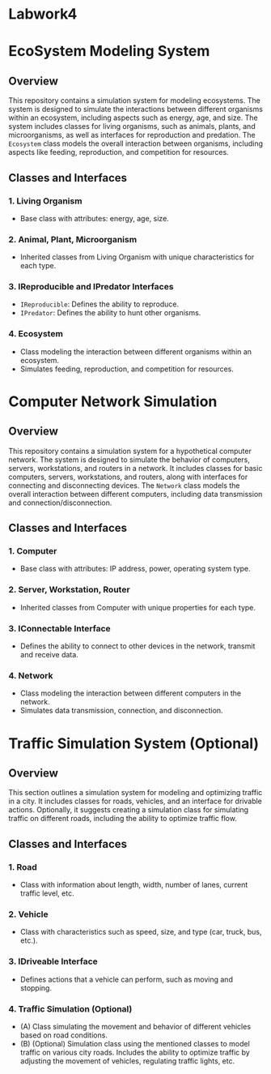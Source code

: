 # Labwork4
# EcoSystem Modeling System

## Overview
This repository contains a simulation system for modeling ecosystems. The system is designed to simulate the interactions between different organisms within an ecosystem, including aspects such as energy, age, and size. The system includes classes for living organisms, such as animals, plants, and microorganisms, as well as interfaces for reproduction and predation. The `Ecosystem` class models the overall interaction between organisms, including aspects like feeding, reproduction, and competition for resources.

## Classes and Interfaces
### 1. Living Organism
- Base class with attributes: energy, age, size.

### 2. Animal, Plant, Microorganism
- Inherited classes from Living Organism with unique characteristics for each type.

### 3. IReproducible and IPredator Interfaces
- `IReproducible`: Defines the ability to reproduce.
- `IPredator`: Defines the ability to hunt other organisms.

### 4. Ecosystem
- Class modeling the interaction between different organisms within an ecosystem.
- Simulates feeding, reproduction, and competition for resources.

# Computer Network Simulation

## Overview
This repository contains a simulation system for a hypothetical computer network. The system is designed to simulate the behavior of computers, servers, workstations, and routers in a network. It includes classes for basic computers, servers, workstations, and routers, along with interfaces for connecting and disconnecting devices. The `Network` class models the overall interaction between different computers, including data transmission and connection/disconnection.

## Classes and Interfaces
### 1. Computer
- Base class with attributes: IP address, power, operating system type.

### 2. Server, Workstation, Router
- Inherited classes from Computer with unique properties for each type.

### 3. IConnectable Interface
- Defines the ability to connect to other devices in the network, transmit and receive data.

### 4. Network
- Class modeling the interaction between different computers in the network.
- Simulates data transmission, connection, and disconnection.

# Traffic Simulation System (Optional)

## Overview
This section outlines a simulation system for modeling and optimizing traffic in a city. It includes classes for roads, vehicles, and an interface for drivable actions. Optionally, it suggests creating a simulation class for simulating traffic on different roads, including the ability to optimize traffic flow.

## Classes and Interfaces
### 1. Road
- Class with information about length, width, number of lanes, current traffic level, etc.

### 2. Vehicle
- Class with characteristics such as speed, size, and type (car, truck, bus, etc.).

### 3. IDriveable Interface
- Defines actions that a vehicle can perform, such as moving and stopping.

### 4. Traffic Simulation (Optional)
- (A) Class simulating the movement and behavior of different vehicles based on road conditions.
- (B) (Optional) Simulation class using the mentioned classes to model traffic on various city roads. Includes the ability to optimize traffic by adjusting the movement of vehicles, regulating traffic lights, etc.
